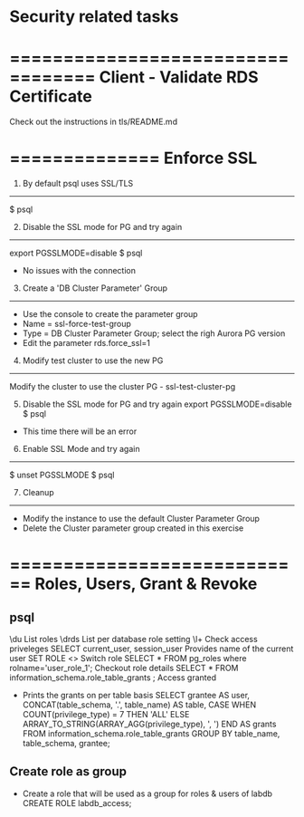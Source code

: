 # Security related tasks


==================================
Client - Validate RDS Certificate
==================================
Check out the instructions in tls/README.md

==============
Enforce SSL
==============

1. By default psql uses SSL/TLS
-------------------------------
$ psql

2. Disable the SSL mode for PG and try again
---------------------------------------------
export PGSSLMODE=disable
$ psql

* No issues with the connection

3. Create a 'DB Cluster Parameter' Group
----------------------------------------
* Use the console to create the parameter group
* Name = ssl-force-test-group
* Type = DB Cluster Parameter Group; select the righ Aurora PG version
* Edit the parameter rds.force_ssl=1

4. Modify test cluster to use the new PG
----------------------------------------
Modify the cluster to use the cluster PG - ssl-test-cluster-pg

5. Disable the SSL mode for PG and try again
export PGSSLMODE=disable
$ psql

* This time there will be an error

6. Enable SSL Mode and try again
---------------------------------
$ unset   PGSSLMODE
$ psql

7. Cleanup
----------
* Modify the instance to use the default Cluster Parameter Group
* Delete the Cluster parameter group created in this exercise

============================
Roles, Users, Grant & Revoke
============================

psql 
----
\du                                   List roles
\drds                                 List per database role setting
\l+                                   Check access priveleges
SELECT current_user, session_user     Provides name of the current user
SET ROLE <<some-existing-role>>       Switch role 
SELECT * FROM pg_roles where rolname='user_role_1';   Checkout role details 
SELECT * FROM information_schema.role_table_grants ;  Access granted

* Prints the grants on per table basis
SELECT grantee AS user, CONCAT(table_schema, '.', table_name) AS table, 
    CASE 
        WHEN COUNT(privilege_type) = 7 THEN 'ALL'
        ELSE ARRAY_TO_STRING(ARRAY_AGG(privilege_type), ', ')
    END AS grants
FROM information_schema.role_table_grants
GROUP BY table_name, table_schema, grantee;


Create role as group
--------------------
* Create a role that will be used as a group for roles & users of labdb 
CREATE ROLE labdb_access;


